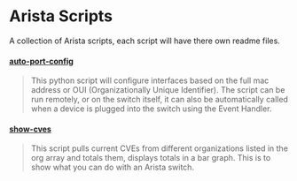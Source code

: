 # Arista Scripts
A collection of Arista scripts, each script will have there own readme files.

#### [auto-port-config](auto-port-config/)

>This python script will configure interfaces based on the full mac address or OUI (Organizationally Unique Identifier). The script can be run remotely, or on the switch itself, it can also be automatically called when a device is plugged into the switch using the Event Handler.
 
#### [show-cves](show-cves/)

>This script pulls current CVEs from different organizations listed in the org array and totals them, displays totals in a bar graph. This is to show what you can do with an Arista switch.